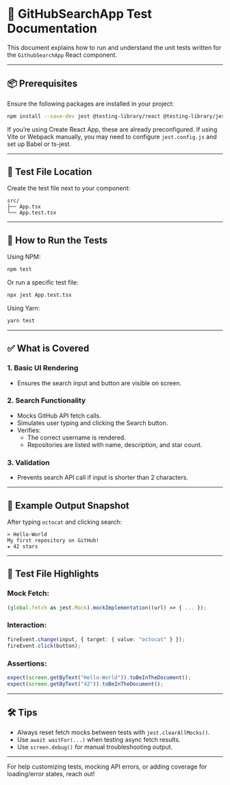 # 📘 GitHubSearchApp Test Documentation

This document explains how to run and understand the unit tests written for the `GithubSearchApp` React component.

---

## 📦 Prerequisites

Ensure the following packages are installed in your project:

```bash
npm install --save-dev jest @testing-library/react @testing-library/jest-dom
```

If you’re using Create React App, these are already preconfigured.
If using Vite or Webpack manually, you may need to configure `jest.config.js` and set up Babel or ts-jest.

---

## 📂 Test File Location

Create the test file next to your component:

```
src/
├── App.tsx
└── App.test.tsx
```

---

## 🚀 How to Run the Tests

Using NPM:

```bash
npm test
```

Or run a specific test file:

```bash
npx jest App.test.tsx
```

Using Yarn:

```bash
yarn test
```

---

## ✅ What is Covered

### 1. **Basic UI Rendering**

- Ensures the search input and button are visible on screen.

### 2. **Search Functionality**

- Mocks GitHub API fetch calls.
- Simulates user typing and clicking the Search button.
- Verifies:
  - The correct username is rendered.
  - Repositories are listed with name, description, and star count.

### 3. **Validation**

- Prevents search API call if input is shorter than 2 characters.

---

## 🔎 Example Output Snapshot

After typing `octocat` and clicking search:

```
> Hello-World
My first repository on GitHub!
★ 42 stars
```

---

## 🧪 Test File Highlights

### Mock Fetch:

```ts
(global.fetch as jest.Mock).mockImplementation((url) => { ... });
```

### Interaction:

```ts
fireEvent.change(input, { target: { value: "octocat" } });
fireEvent.click(button);
```

### Assertions:

```ts
expect(screen.getByText("Hello-World")).toBeInTheDocument();
expect(screen.getByText("42")).toBeInTheDocument();
```

---

## 🛠️ Tips

- Always reset fetch mocks between tests with `jest.clearAllMocks()`.
- Use `await waitFor(...)` when testing async fetch results.
- Use `screen.debug()` for manual troubleshooting output.

---

For help customizing tests, mocking API errors, or adding coverage for loading/error states, reach out!
